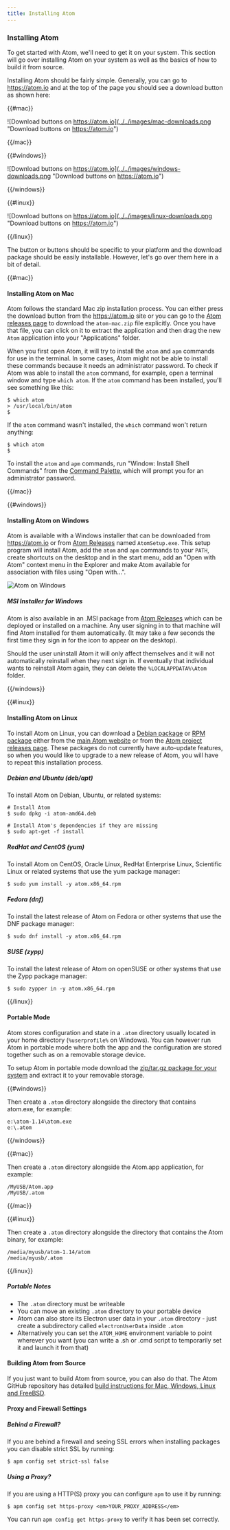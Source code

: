 ```yaml
---
title: Installing Atom
---
```

### Installing Atom

To get started with Atom, we'll need to get it on your system. This section will go over installing Atom on your system as well as the basics of how to build it from source.

Installing Atom should be fairly simple. Generally, you can go to https://atom.io and at the top of the page you should see a download button as shown here:

{{#mac}}

![Download buttons on https://atom.io](../../images/mac-downloads.png "Download buttons on https://atom.io")

{{/mac}}

{{#windows}}

![Download buttons on https://atom.io](../../images/windows-downloads.png "Download buttons on https://atom.io")

{{/windows}}

{{#linux}}

![Download buttons on https://atom.io](../../images/linux-downloads.png "Download buttons on https://atom.io")

{{/linux}}

The button or buttons should be specific to your platform and the download package should be easily installable. However, let's go over them here in a bit of detail.

{{#mac}}

#### Installing Atom on Mac

Atom follows the standard Mac zip installation process. You can either press the download button from the https://atom.io site or you can go to the [Atom releases page][releases] to download the `atom-mac.zip` file explicitly. Once you have that file, you can click on it to extract the application and then drag the new `Atom` application into your "Applications" folder.

When you first open Atom, it will try to install the `atom` and `apm` commands for use in the terminal. In some cases, Atom might not be able to install these commands because it needs an administrator password. To check if Atom was able to install the `atom` command, for example, open a terminal window and type `which atom`. If the `atom` command has been installed, you'll see something like this:

``` command-line
$ which atom
> /usr/local/bin/atom
$
```

If the `atom` command wasn't installed, the `which` command won't return anything:

``` command-line
$ which atom
$
```

To install the `atom` and `apm` commands, run "Window: Install Shell Commands" from the [Command Palette](/getting-started/sections/atom-basics#command-palette), which will prompt you for an administrator password.

{{/mac}}

{{#windows}}

#### Installing Atom on Windows

Atom is available with a Windows installer that can be downloaded from https://atom.io or from [Atom Releases][releases] named `AtomSetup.exe`. This setup program will install Atom, add the `atom` and `apm` commands to your `PATH`, create shortcuts on the desktop and in the start menu, add an "Open with Atom" context menu in the Explorer and make Atom available for association with files using "Open with...".

![Atom on Windows](../../images/windows.gif)

##### MSI Installer for Windows

Atom is also available in an .MSI package from [Atom Releases](https://github.com/atom/atom/releases/latest) which can be deployed or installed on a machine. Any user signing in to that machine will find Atom installed for them automatically. (It may take a few seconds the first time they sign in for the icon to appear on the desktop).

Should the user uninstall Atom it will only affect themselves and it will not automatically reinstall when they next sign in. If eventually that individual wants to reinstall Atom again, they can delete the `%LOCALAPPDATA%\Atom` folder.

{{/windows}}

{{#linux}}

#### Installing Atom on Linux

To install Atom on Linux, you can download a [Debian package](https://atom.io/download/deb) or [RPM package](https://atom.io/download/rpm) either from the [main Atom website](https://atom.io) or from the [Atom project releases page][releases]. These packages do not currently have auto-update features, so when you would like to upgrade to a new release of Atom, you will have to repeat this installation process.

[releases]: https://github.com/atom/atom/releases/latest

##### Debian and Ubuntu (deb/apt)

To install Atom on Debian, Ubuntu, or related systems:

``` command-line
# Install Atom
$ sudo dpkg -i atom-amd64.deb

# Install Atom's dependencies if they are missing
$ sudo apt-get -f install
```

##### RedHat and CentOS (yum)

To install Atom on CentOS, Oracle Linux, RedHat Enterprise Linux, Scientific Linux or related systems that use the yum package manager:

``` command-line
$ sudo yum install -y atom.x86_64.rpm
```

##### Fedora (dnf)

To install the latest release of Atom on Fedora or other systems that use the DNF package manager:

``` command-line
$ sudo dnf install -y atom.x86_64.rpm
```

##### SUSE (zypp)

To install the latest release of Atom on openSUSE or other systems that use the Zypp package manager:

``` command-line
$ sudo zypper in -y atom.x86_64.rpm
```

{{/linux}}


#### Portable Mode

Atom stores configuration and state in a `.atom` directory usually located in your home directory <span class="platform-windows">(`%userprofile%` on Windows)</span>. You can however run Atom in portable mode where both the app and the configuration are stored together such as on a removable storage device.

To setup Atom in portable mode download the [zip/tar.gz package for your system](https://github.com/atom/atom/releases/latest) and extract it to your removable storage.

{{#windows}}

Then create a `.atom` directory alongside the directory that contains atom.exe, for example:

```
e:\atom-1.14\atom.exe
e:\.atom
```

{{/windows}}

{{#mac}}

Then create a `.atom` directory alongside the Atom.app application, for example:

```
/MyUSB/Atom.app
/MyUSB/.atom
```

{{/mac}}

{{#linux}}

Then create a `.atom` directory alongside the directory that contains the Atom binary, for example:

```
/media/myusb/atom-1.14/atom
/media/myusb/.atom
```

{{/linux}}

##### Portable Notes

- The `.atom` directory must be writeable
- You can move an existing `.atom` directory to your portable device
- Atom can also store its Electron user data in your `.atom` directory - just create a subdirectory called `electronUserData` inside `.atom`
- Alternatively you can set the `ATOM_HOME` environment variable to point wherever you want (you can write a .sh or .cmd script to temporarily set it and launch it from that)

#### Building Atom from Source

If you just want to build Atom from source, you can also do that. The Atom GitHub repository has detailed [build instructions for Mac, Windows, Linux and FreeBSD](https://github.com/atom/atom/tree/master/docs/build-instructions).

#### Proxy and Firewall Settings

##### Behind a Firewall?

If you are behind a firewall and seeing SSL errors when installing packages you can disable strict SSL by running:

``` command-line
$ apm config set strict-ssl false
```

##### Using a Proxy?

If you are using a HTTP(S) proxy you can configure `apm` to use it by running:

``` command-line
$ apm config set https-proxy <em>YOUR_PROXY_ADDRESS</em>
```

You can run `apm config get https-proxy` to verify it has been set correctly.
